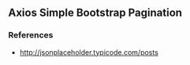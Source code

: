 ## Axios Simple Bootstrap Pagination



### References 

- http://jsonplaceholder.typicode.com/posts